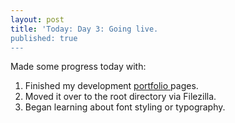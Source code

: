```yaml
---
layout: post
title: 'Today: Day 3: Going live.
published: true
---
```


Made some progress today with:
1. Finished my development <a href="https://josephbalog.com/Portfolio/"> portfolio </a> pages.
2. Moved it over to the root directory via Filezilla.
3. Began learning about font styling or typography.

